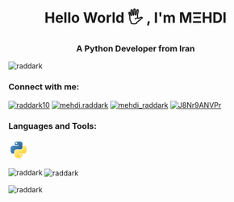 <h1 align="center">Hello World 🖐️ , I'm MΞHDI</h1>
<h3 align="center">A Python Developer from Iran</h3>

<p align="left"> <img src="https://komarev.com/ghpvc/?username=raddark&label=Profile%20views&color=0e75b6&style=flat" alt="raddark" /> </p>

<h3 align="left">Connect with me:</h3>
<p align="left">
<a href="https://twitter.com/raddark10" target="blank"><img align="center" src="https://raw.githubusercontent.com/rahuldkjain/github-profile-readme-generator/master/src/images/icons/Social/twitter.svg" alt="raddark10" height="30" width="40" /></a>
<a href="https://fb.com/mehdi.raddark" target="blank"><img align="center" src="https://raw.githubusercontent.com/rahuldkjain/github-profile-readme-generator/master/src/images/icons/Social/facebook.svg" alt="mehdi.raddark" height="30" width="40" /></a>
<a href="https://instagram.com/mehdi_raddark" target="blank"><img align="center" src="https://raw.githubusercontent.com/rahuldkjain/github-profile-readme-generator/master/src/images/icons/Social/instagram.svg" alt="mehdi_raddark" height="30" width="40" /></a>
<a href="https://discord.gg/J8Nr9ANVPr" target="blank"><img align="center" src="https://raw.githubusercontent.com/rahuldkjain/github-profile-readme-generator/master/src/images/icons/Social/discord.svg" alt="J8Nr9ANVPr" height="30" width="40" /></a>
</p>

<h3 align="left">Languages and Tools:</h3>
<p align="left"> <a href="https://www.python.org" target="_blank" rel="noreferrer"> <img src="https://raw.githubusercontent.com/devicons/devicon/master/icons/python/python-original.svg" alt="python" width="40" height="40"/> </a> </p>

<p><img align="left" src="https://github-readme-stats.vercel.app/api/top-langs?username=raddark&show_icons=true&locale=en&layout=compact" alt="raddark" /></p>

<p>&nbsp;<img align="center" src="https://github-readme-stats.vercel.app/api?username=raddark&show_icons=true&locale=en" alt="raddark" /></p>

<p><img align="center" src="https://github-readme-streak-stats.herokuapp.com/?user=raddark&" alt="raddark" /></p>
